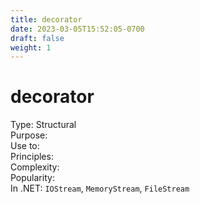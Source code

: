 ```yaml
---
title: decorator
date: 2023-03-05T15:52:05-0700
draft: false
weight: 1
---
```


# decorator
Type: Structural  
Purpose:  
Use to:  
Principles:  
Complexity:  
Popularity:  
In .NET: `IOStream`, `MemoryStream`, `FileStream`  

